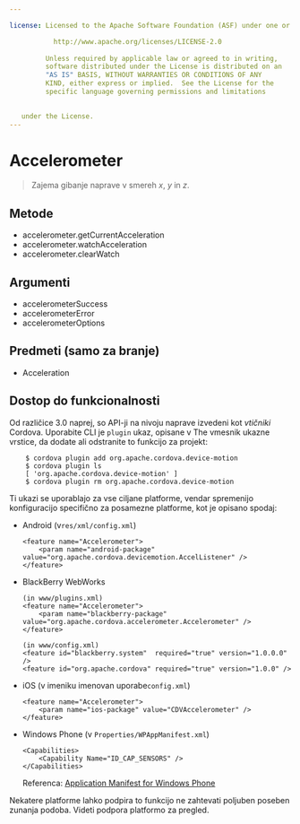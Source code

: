 ```yaml
---

license: Licensed to the Apache Software Foundation (ASF) under one or more contributor license agreements. See the NOTICE file distributed with this work for additional information regarding copyright ownership. The ASF licenses this file to you under the Apache License, Version 2.0 (the "License"); you may not use this file except in compliance with the License. You may obtain a copy of the License at

           http://www.apache.org/licenses/LICENSE-2.0
    
         Unless required by applicable law or agreed to in writing,
         software distributed under the License is distributed on an
         "AS IS" BASIS, WITHOUT WARRANTIES OR CONDITIONS OF ANY
         KIND, either express or implied.  See the License for the
         specific language governing permissions and limitations
    

   under the License.
---
```


# Accelerometer

> Zajema gibanje naprave v smereh *x*, *y* in *z*.

## Metode

*   accelerometer.getCurrentAcceleration
*   accelerometer.watchAcceleration
*   accelerometer.clearWatch

## Argumenti

*   accelerometerSuccess
*   accelerometerError
*   accelerometerOptions

## Predmeti (samo za branje)

*   Acceleration

## Dostop do funkcionalnosti

Od različice 3.0 naprej, so API-ji na nivoju naprave izvedeni kot *vtičniki* Cordova. Uporabite CLI je `plugin` ukaz, opisane v The vmesnik ukazne vrstice, da dodate ali odstranite to funkcijo za projekt:

        $ cordova plugin add org.apache.cordova.device-motion
        $ cordova plugin ls
        [ 'org.apache.cordova.device-motion' ]
        $ cordova plugin rm org.apache.cordova.device-motion
    

Ti ukazi se uporablajo za vse ciljane platforme, vendar spremenijo konfiguracijo specifično za posamezne platforme, kot je opisano spodaj:

*   Android (v`res/xml/config.xml`)
    
        <feature name="Accelerometer">
            <param name="android-package" value="org.apache.cordova.devicemotion.AccelListener" />
        </feature>
        

*   BlackBerry WebWorks
    
        (in www/plugins.xml)
        <feature name="Accelerometer">
            <param name="blackberry-package" value="org.apache.cordova.accelerometer.Accelerometer" />
        </feature>
        
        (in www/config.xml)
        <feature id="blackberry.system"  required="true" version="1.0.0.0" />
        <feature id="org.apache.cordova" required="true" version="1.0.0" />
        

*   iOS (v imeniku imenovan uporabe`config.xml`)
    
        <feature name="Accelerometer">
            <param name="ios-package" value="CDVAccelerometer" />
        </feature>
        

*   Windows Phone (v `Properties/WPAppManifest.xml`)
    
        <Capabilities>
            <Capability Name="ID_CAP_SENSORS" />
        </Capabilities>
        
    
    Referenca: [Application Manifest for Windows Phone][1]

 [1]: http://msdn.microsoft.com/en-us/library/ff769509%28v=vs.92%29.aspx

Nekatere platforme lahko podpira to funkcijo ne zahtevati poljuben poseben zunanja podoba. Videti podpora platformo za pregled.